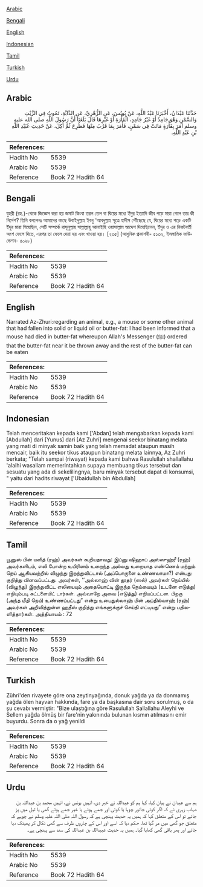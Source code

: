 [Arabic](#arabic)

[Bengali](#bengali)

[English](#english)

[Indonesian](#indonesian)

[Tamil](#tamil)

[Turkish](#turkish)

[Urdu](#urdu)

## Arabic


<div dir="rtl" lang="ar" style={{fontSize:'larger',backgroundColor:'#f8f9fa',padding:20}}>
حَدَّثَنَا عَبْدَانُ، أَخْبَرَنَا عَبْدُ اللَّهِ، عَنْ يُونُسَ، عَنِ الزُّهْرِيِّ، عَنِ الدَّابَّةِ، تَمُوتُ فِي الزَّيْتِ وَالسَّمْنِ وَهْوَ جَامِدٌ أَوْ غَيْرُ جَامِدٍ، الْفَأْرَةِ أَوْ غَيْرِهَا قَالَ بَلَغَنَا أَنَّ رَسُولَ اللَّهِ صلى الله عليه وسلم أَمَرَ بِفَأْرَةٍ مَاتَتْ فِي سَمْنٍ، فَأَمَرَ بِمَا قَرُبَ مِنْهَا فَطُرِحَ ثُمَّ أُكِلَ، عَنْ حَدِيثِ عُبَيْدِ اللَّهِ بْنِ عَبْدِ اللَّهِ‏.‏
</div>
<div style={{backgroundColor:'#f8f9fa',padding:20, marginBottom: 10}}><table> <thead> <tr> <th>References:</th> <th></th> </tr> </thead> <tbody><tr><td>Hadith No</td><td>5539</td></tr><tr><td>Arabic No</td><td>5539</td></tr><tr><td>Reference</td><td>Book 72 Hadith 64</td></tr></tbody></table></div>

## Bengali


<div dir="ltr" lang="bn" style={{fontSize:'larger',backgroundColor:'#f8f9fa',padding:20}}>
যুহরী (রহ.)-থেকে জিজ্ঞেস করা হয় জমাট কিংবা তরল তেল বা ঘিয়ের মধ্যে ইঁদুর ইত্যাদি জীব পড়ে মারা গেলে তার কী নির্দেশ? তিনি বললেনঃ আমাদের কাছে উবাইদুল্লাহ ইবনু ‘আবদুল্লাহ সূত্রে হাদীস পৌঁছেছে যে, ঘিয়ের মধ্যে পড়ে একটি ইঁদুর মারা গিয়েছিল, সেটি সম্পর্কে রাসূলুল্লাহ সাল্লাল্লাহু আলাইহি ওয়াসাল্লাম আদেশ দিয়েছিলেন, ইঁদুর ও এর নিকটবর্তী অংশ ফেলে দিতে, এরপর তা ফেলে দেয়া হয় এবং খাওয়া হয়। [২৩৫] (আধুনিক প্রকাশনী- ৫১৩২, ইসলামিক ফাউন্ডেশন- ৫০২৮)
</div>
<div style={{backgroundColor:'#f8f9fa',padding:20, marginBottom: 10}}><table> <thead> <tr> <th>References:</th> <th></th> </tr> </thead> <tbody><tr><td>Hadith No</td><td>5539</td></tr><tr><td>Arabic No</td><td>5539</td></tr><tr><td>Reference</td><td>Book 72 Hadith 64</td></tr></tbody></table></div>

## English


<div dir="ltr" lang="en" style={{fontSize:'larger',backgroundColor:'#f8f9fa',padding:20}}>
Narrated Az-Zhuri:regarding an animal, e.g., a mouse or some other animal that had fallen into solid or liquid oil or butter-fat: I had been informed that a mouse had died in butter-fat whereupon Allah's Messenger (ﷺ) ordered that the butter-fat near it be thrown away and the rest of the butter-fat can be eaten
</div>
<div style={{backgroundColor:'#f8f9fa',padding:20, marginBottom: 10}}><table> <thead> <tr> <th>References:</th> <th></th> </tr> </thead> <tbody><tr><td>Hadith No</td><td>5539</td></tr><tr><td>Arabic No</td><td>5539</td></tr><tr><td>Reference</td><td>Book 72 Hadith 64</td></tr></tbody></table></div>

## Indonesian


<div dir="ltr" lang="id" style={{fontSize:'larger',backgroundColor:'#f8f9fa',padding:20}}>
Telah menceritakan kepada kami ['Abdan] telah mengabarkan kepada kami [Abdullah] dari [Yunus] dari [Az Zuhri] mengenai seekor binatang melata yang mati di minyak samin baik yang telah memadat ataupun masih mencair, baik itu seekor tikus ataupun binatang melata lainnya, Az Zuhri berkata; "Telah sampai (riwayat) kepada kami bahwa Rasulullah shallallahu 'alaihi wasallam memerintahkan supaya membuang tikus tersebut dan sesuatu yang ada di sekelilingnya, baru minyak tersebut dapat di konsumsi, " yaitu dari hadits riwayat ['Ubaidullah bin Abdullah]
</div>
<div style={{backgroundColor:'#f8f9fa',padding:20, marginBottom: 10}}><table> <thead> <tr> <th>References:</th> <th></th> </tr> </thead> <tbody><tr><td>Hadith No</td><td>5539</td></tr><tr><td>Arabic No</td><td>5539</td></tr><tr><td>Reference</td><td>Book 72 Hadith 64</td></tr></tbody></table></div>

## Tamil


<div dir="ltr" lang="ta" style={{fontSize:'larger',backgroundColor:'#f8f9fa',padding:20}}>
யூனுஸ் பின் யஸீத் (ரஹ்) அவர்கள் கூறியதாவது: இப்னு ஷிஹாப் அஸ்ஸுஹ்ரீ (ரஹ்) அவர்களிடம், எலி போன்ற உயிரினம் உறைந்த அல்லது உறையாத எண்ணெய் மற்றும் நெய் ஆகியவற்றில் விழுந்து இறந்துவிட்டால் (அப்பொருளை உண்ணலாமா?) என்பது குறித்து வினவப்பட்டது. அவர்கள், ‘‘அல்லாஹ் வின் தூதர் (ஸல்) அவர்கள் நெய்யில் (விழுந்து) இறந்துவிட்ட எலியையும் அதையொட்டி இருந்த நெய்யையும் (உடனே எடுத்து) எறியும்படி கட்டளையிட் டார்கள். அவ்வாறே அவை (எடுத்து) எறியப்பட்டன. பிறகு (அந்த மீதி நெய்) உண்ணப்பட்டது” என்று உபைதுல்லாஹ் பின் அப்தில்லாஹ் (ரஹ்) அவர்கள் அறிவித்துள்ள ஹதீஸ் குறித்து எங்களுக்குச் செய்தி எட்டியது” என்று பதிலளித்தார்கள். அத்தியாயம் : 72
</div>
<div style={{backgroundColor:'#f8f9fa',padding:20, marginBottom: 10}}><table> <thead> <tr> <th>References:</th> <th></th> </tr> </thead> <tbody><tr><td>Hadith No</td><td>5539</td></tr><tr><td>Arabic No</td><td>5539</td></tr><tr><td>Reference</td><td>Book 72 Hadith 64</td></tr></tbody></table></div>

## Turkish


<div dir="ltr" lang="tr" style={{fontSize:'larger',backgroundColor:'#f8f9fa',padding:20}}>
Zühri'den rivayete göre ona zeytinyağında, donuk yağda ya da donmamış yağda ölen hayvan hakkında, fare ya da başkasına dair soru sorulmuş, o da şu cevabı vermiştir: "Bize ulaştığına göre Rasulullah Sallallahu Aleyhi ve Sellem yağda ölmüş bir fare'nin yakınında bulunan kısmın atılmasını emir buyurdu. Sonra da o yağ yenildi
</div>
<div style={{backgroundColor:'#f8f9fa',padding:20, marginBottom: 10}}><table> <thead> <tr> <th>References:</th> <th></th> </tr> </thead> <tbody><tr><td>Hadith No</td><td>5539</td></tr><tr><td>Arabic No</td><td>5539</td></tr><tr><td>Reference</td><td>Book 72 Hadith 64</td></tr></tbody></table></div>

## Urdu


<div dir="rtl" lang="ur" style={{fontSize:'larger',backgroundColor:'#f8f9fa',padding:20}}>
ہم سے عبدان نے بیان کیا، کہا ہم کو عبداللہ نے خبر دی، انہیں یونس نے، انہیں محمد بن عبداللہ بن شہاب زہری نے کہ اگر کوئی جانور چوہا یا کوئی اور جمے ہوئے یا غیر جمے ہوئے گھی یا تیل میں پڑ جائے تو اس کے متعلق کہا کہ ہمیں یہ حدیث پہنچی ہے کہ رسول اللہ صلی اللہ علیہ وسلم نے چوہے کہ متعلق جو گھی میں مر گیا تھا، حکم دیا کہ اسے اور اس کے چاروں طرف سے گھی نکال کر پھینک دیا جائے اور پھر باقی گھی کھایا گیا۔ ہمیں یہ حدیث عبیداللہ بن عبداللہ کی سند سے پہنچی ہے۔
</div>
<div style={{backgroundColor:'#f8f9fa',padding:20, marginBottom: 10}}><table> <thead> <tr> <th>References:</th> <th></th> </tr> </thead> <tbody><tr><td>Hadith No</td><td>5539</td></tr><tr><td>Arabic No</td><td>5539</td></tr><tr><td>Reference</td><td>Book 72 Hadith 64</td></tr></tbody></table></div>